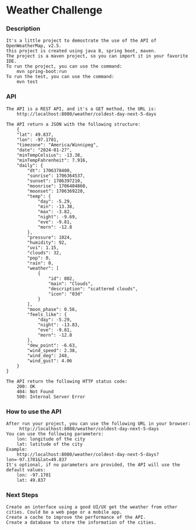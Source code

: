 # Weather Challenge
### Description
    It's a little project to demostrate the use of the API of OpenWeatherMap, v2.5.
    this project is created using java 8, spring boot, maven.
    The project is a maven project, so you can import it in your favorite IDE.
    To run the project, you can use the command: 
        mvn spring-boot:run
    To run the test, you can use the command:
        mvn test    
### API 
    The API is a REST API, and it's a GET method, the URL is:
        http://localhost:8080/weather/coldest-day-next-5-days
    
    The API return a JSON with the following structure:
        {
        "lat": 49.837,
        "lon": -97.1701,
        "timezone": "America/Winnipeg",
        "date": "2024-01-27",
        "minTempCelsius": -13.38,
        "minTempFahrenheit": 7.916,
        "daily": {
            "dt": 1706378400,
            "sunrise": 1706364537,
            "sunset": 1706397210,
            "moonrise": 1706404860,
            "moonset": 1706369220,
            "temp": {
                "day": -5.29,
                "min": -13.38,
                "max": -3.82,
                "night": -9.69,
                "eve": -9.81,
                "morn": -12.8
            },
            "pressure": 1024,
            "humidity": 92,
            "uvi": 1.15,
            "clouds": 32,
            "pop": 0,
            "rain": 0,
            "weather": [
                {
                    "id": 802,
                    "main": "Clouds",
                    "description": "scattered clouds",
                    "icon": "03d"
                }
            ],
            "moon_phase": 0.56,
            "feels_like": {
                "day": -5.29,
                "night": -13.83,
                "eve": -9.81,
                "morn": -12.8
            },
            "dew_point": -6.63,
            "wind_speed": 2.38,
            "wind_deg": 248,
            "wind_gust": 4.06
        }
    }

    The API return the following HTTP status code:
        200: OK
        404: Not Found
        500: Internal Server Error

### How to use the API
    After run your project, you can use the following URL in your browser:
         http://localhost:8080/weather/coldest-day-next-5-days
    You can use the following parameters:
        lon: longitude of the city
        lat: latitude of the city
    Example:    
        http://localhost:8080/weather/coldest-day-next-5-days?lon=-97.1701&lat=49.837
    It's optional, if no parameters are provided, the API will use the default values:
        lon: -97.1701
        lat: 49.837

### Next Steps
    Create an interface using a good UI/UX get the weather from other cities. Could be a web page or a mobile app.
    Create a cache to improve the performance of the API.
    Create a database to store the information of the cities.
